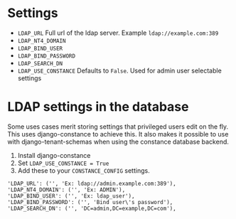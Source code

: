 # Settings

- `LDAP_URL` Full url of the ldap server. Example `ldap://example.com:389`
- `LDAP_NT4_DOMAIN`
- `LDAP_BIND_USER`
- `LDAP_BIND_PASSWORD`
- `LDAP_SEARCH_DN`
- `LDAP_USE_CONSTANCE` Defaults to `False`. Used for admin user selectable settings

# LDAP settings in the database

Some uses cases merit storing settings that privileged users edit on the fly. 
This uses django-constance to achieve this. It also makes it possible to 
use with django-tenant-schemas when using the constance database backend.

1. Install django-constance
2. Set `LDAP_USE_CONSTANCE = True`
3. Add these to your `CONSTANCE_CONFIG` settings.
```
'LDAP_URL': ('', 'Ex: ldap://admin.example.com:389'),
'LDAP_NT4_DOMAIN': ('', 'Ex: ADMIN'),
'LDAP_BIND_USER': ('', 'Ex: ldap_user'),
'LDAP_BIND_PASSWORD': ('', 'Bind user\'s password'),
'LDAP_SEARCH_DN': ('', 'DC=admin,DC=example,DC=com'),
```
